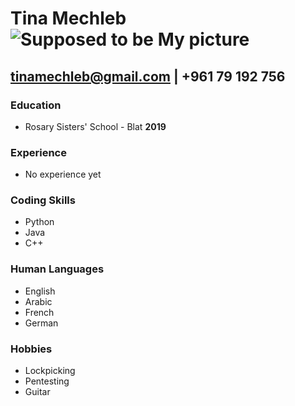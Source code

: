 # Tina Mechleb ![Supposed to be My picture](https://i.pinimg.com/236x/39/1e/e1/391ee12077ba9cabd10e476d8b8c022b.jpg)

## tinamechleb@gmail.com | +961 79 192 756

### Education

- Rosary Sisters' School - Blat **2019**

### Experience

- No experience yet

### Coding Skills

- Python
- Java
- C++

### Human Languages

- English
- Arabic
- French
- German

### Hobbies

- Lockpicking
- Pentesting
- Guitar
